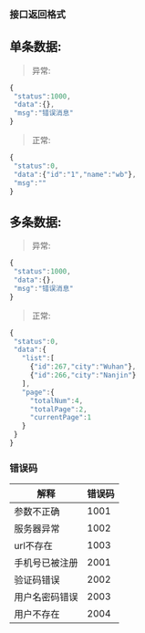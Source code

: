 ### 接口返回格式

## 单条数据:
> 异常:
```javascript
{ 
 "status":1000,
 "data":{},
 "msg":"错误消息"
}
```
> 正常:
```javascript
{
 "status":0,
 "data":{"id":"1","name":"wb"},
 "msg":""
}
```
## 多条数据:
> 异常:
```javascript
{
 "status":1000,
 "data":{},
 "msg":"错误消息"
}
```
> 正常:
```javascript
{
 "status":0,
 "data":{
   "list":[
     {"id":267,"city":"Wuhan"},
     {"id":266,"city":"Nanjin"}
   ],
   "page":{
     "totalNum":4,
     "totalPage":2,
     "currentPage":1
   }
 }  
}
```

### 错误码
| 解释|错误码 |
| --- | --- | 
|参数不正确|1001|
|服务器异常|1002|
|url不存在|1003|
|手机号已被注册|2001|
|验证码错误|2002|
|用户名密码错误|2003|
|用户不存在|2004|
